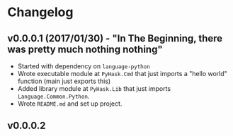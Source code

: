 # Changelog

## v0.0.0.1 (2017/01/30) - "In The Beginning, there was pretty much nothing nothing"
- Started with dependency on `language-python`
- Wrote executable module at `PyHask.Cmd` that just imports a "hello world" function (main just exports this)
- Added library module at `PyHask.Lib` that just imports `Language.Common.Python`.
- Wrote `README.md` and set up project.

## v0.0.0.2